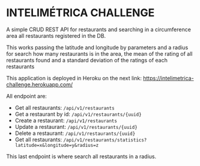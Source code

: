 # INTELIMÉTRICA CHALLENGE

A simple CRUD REST API for restaurants and searching in a circumference area all restaurants registered in the DB.

This works passing the latitude and longitude by parameters and a radius for search how many restaurants is in the area, the mean of the rating of all restaurants found and a standard deviation of the ratings of each restaurants

This application is deployed in Heroku on the next link: https://intelimetrica-challenge.herokuapp.com/

All endpoint are:
* Get all restaurants: `/api/v1/restaurants`
* Get a restaurant by id: `/api/v1/restaurants/{uuid}`
* Create a restaurant: `/api/v1/restaurants`
* Update a restaurant: `/api/v1/restaurants/{uuid}`
* Delete a restaurant: `/api/v1/restaurants/{uuid}`
* Get all restaurants: `/api/v1/restaurants/statistics?latitude=x&longitude=y&radius=z`

This last endpoint is where search all restaurants in a radius.